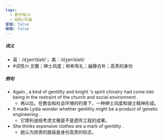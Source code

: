 ```yaml
---
tags:
  - 首字母/G
  - 级别/托福
掌握: false
模糊: false
---
```

##### 词义
- 英：/dʒenˈtɪləti/； 美：/dʒenˈtɪləti/
- #词性/n  文雅；绅士风度；彬彬有礼；幽静古朴；高贵的身份
##### 例句
- Again , a kind of gentility and knight 's spirit chivalry had come into being in the restraint of the church and social environment .
	- 再以后，在教会和社会环境的约束下，一种绅士风度和骑士精神形成。
- It made Lydia wonder whether gentility might be a product of genetic engineering .
	- 它使利迪娅考虑文雅是不是遗传工程的成果。
- She thinks expensive clothes are a mark of gentility .
	- 她认为昂贵的服装是身份高贵的标志。
